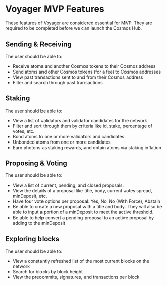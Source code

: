 # Voyager MVP Features
These features of Voyager are considered essential for MVP. They are required to be completed before we can launch the Cosmos Hub.

## Sending & Receiving

The user should be able to:

* Receive atoms and another Cosmos tokens to their Cosmos address
* Send atoms and other Cosmos tokens (for a fee) to Cosmos addresses
* View past transactions sent to and from their Cosmos address
* Filter and search through past transactions

## Staking

The user should be able to:

* View a list of validators and validator candidates for the network
* Filter and sort through them by criteria like id, stake, percentage of votes, etc.
* Bond atoms to one or more validators and candidates
* Unbonded atoms from one or more candidates
* Earn photons as staking rewards, and obtain atoms via staking inflation

## Proposing & Voting

The user should be able to:

* View a list of current, pending, and closed proposals.
* View the details of a proposal like title, body, current votes spread, minDeposit, etc.
* Have four vote options per proposal: Yes, No, No (With Force), Abstain
* Be able to create a new proposal with a title and body. They will also be able to input a portion of a minDeposit to meet the active threshold.
* Be able to help convert a pending proposal to an active proposal by adding to the minDeposit

## Exploring blocks

The user should be able to:

* View a constantly refreshed list of the most current blocks on the network
* Search for blocks by block height
* View the precommits, signatures, and transactions per block
